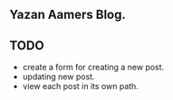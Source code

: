 ## Yazan Aamers Blog.

## TODO
* create a form for creating a new post.
* updating new post.
* view each post in its own path.